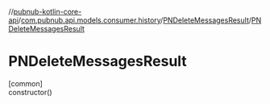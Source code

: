 //[pubnub-kotlin-core-api](../../../index.md)/[com.pubnub.api.models.consumer.history](../index.md)/[PNDeleteMessagesResult](index.md)/[PNDeleteMessagesResult](-p-n-delete-messages-result.md)

# PNDeleteMessagesResult

[common]\
constructor()
